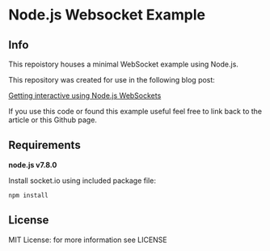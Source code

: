 Node.js Websocket Example
========================

## Info

This repoistory houses a minimal WebSocket example using Node.js. 

This repository was created for use in the following blog post: 

[Getting interactive using Node.js WebSockets](https://www.jaredwolff.com/blog/raspberry-pi-getting-interactive-with-your-server-using-websockets)

If you use this code or found this example useful feel free to link back to the article or this Github page.

## Requirements

**node.js v7.8.0**

Install socket.io using included package file:

`npm install`

## License

MIT License: for more information see LICENSE

